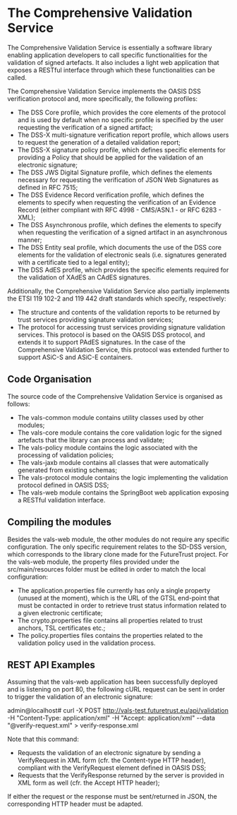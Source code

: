 # The Comprehensive Validation Service

The Comprehensive Validation Service is essentially a software library enabling application developers to call specific functionalities for the validation of signed artefacts.
It also includes a light web application that exposes a RESTful interface through which these functionalities can be called.

The Comprehensive Validation Service implements the OASIS DSS verification protocol and, more specifically, the following profiles:
* The DSS Core profile, which provides the core elements of the protocol and is used by default when no specific profile is specified by the user requesting the verification of a signed artifact;
* The DSS-X multi-signature verification report profile, which allows users to request the generation of a detailed validation report;
* The DSS-X signature policy profile, which defines specific elements for providing a Policy that should be applied for the validation of an electronic signature;
* The DSS JWS Digital Signature profile, which defines the elements necessary for requesting the verification of JSON Web Signatures as defined in RFC 7515;
* The DSS Evidence Record verification profile, which defines the elements to specify when requesting the verification of an Evidence Record (either compliant with RFC 4998 - CMS/ASN.1 - or RFC 6283 - XML);
* The DSS Asynchronous profile, which defines the elements to specify when requesting the verification of a signed artifact in an asynchronous manner;
* The DSS Entity seal profile, which documents the use of the DSS core elements for the validation of electronic seals (i.e. signatures generated with a certificate tied to a legal entity);
* The DSS AdES profile, which provides the specific elements required for the validation of XAdES an CAdES signatures.

Additionally, the Comprehensive Validation Service also partially implements the ETSI 119 102-2 and 119 442 draft standards which specify, respectively:
* The structure and contents of the validation reports to be returned by trust services providing signature validation services;
* The protocol for accessing trust services providing signature validation services. This protocol is based on the OASIS DSS protocol, and extends it to support PAdES signatures. In the case of the Comprehensive Validation Service, this protocol was extended further to support ASiC-S and ASiC-E containers.

## Code Organisation
The source code of the Comprehensive Validation Service is organised as follows:
* The vals-common module contains utility classes used by other modules;
* The vals-core module contains the core validation logic for the signed artefacts that the library can process and validate;
* The vals-policy module contains the logic associated with the processing of validation policies;
* The vals-jaxb module contains all classes that were automatically generated from existing schemas;
* The vals-protocol module contains the logic implementing the validation protocol defined in OASIS DSS;
* The vals-web module contains the SpringBoot web application exposing a RESTful validation interface. 

## Compiling the modules
Besides the vals-web module, the other modules do not require any specific configuration. 
The only specific requirement relates to the SD-DSS version, which corresponds to the library clone made for the FutureTrust project.
For the vals-web module, the property files provided under the src/main/resources folder must be edited in order to match the local configuration:
* The application.properties file currently has only a single property (unused at the moment), which is the URL of the GTSL end-point that must be contacted in order to retrieve trust status information related to a given electronic certificate;
* The crypto.properties file contains all properties related to trust anchors, TSL certificates etc.;
* The policy.properties files contains the properties related to the validation policy used in the validation process. 

## REST API Examples
Assuming that the vals-web application has been successfully deployed and is listening on port 80, the following cURL request can be sent in order to trigger the validation of an electronic signature:

admin@localhost# curl -X POST http://vals-test.futuretrust.eu/api/validation -H "Content-Type: application/xml" -H "Accept: application/xml" --data "@verify-request.xml" > verify-response.xml

Note that this command:
* Requests the validation of an electronic signature by sending a VerifyRequest in XML form (cfr. the Content-type HTTP header), compliant with the VerifyRequest element defined in OASIS DSS;
* Requests that the VerifyResponse returned by the server is provided in XML form as well (cfr. the Accept HTTP header);

If either the request or the response must be sent/returned in JSON, the corresponding HTTP header must be adapted.
